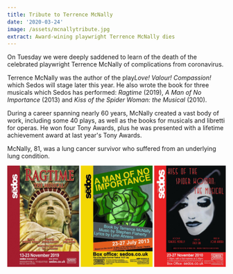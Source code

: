 ```yaml
---
title: Tribute to Terrence McNally
date: '2020-03-24'
image: /assets/mcnallytribute.jpg
extract: Award-wining playwright Terrence McNally dies
---
```

On Tuesday we were deeply saddened to learn of the death of the celebrated playwright Terrence McNally of complications from coronavirus.

Terrence McNally was the author of the play*Love! Valour! Compassion!* which Sedos will stage later this year. He also wrote the book for three musicals which Sedos has performed: *Ragtime* (2019), *A Man of No Importance* (2013) and *Kiss of the Spider Woman: the Musical* (2010).

During a career spanning nearly 60 years, McNally created a vast body of work, including some 40 plays, as well as the books for musicals and libretti for operas. He won four Tony Awards, plus he was presented with a lifetime achievement award at last year's Tony Awards.

McNally, 81, was a lung cancer survivor who suffered from an underlying lung condition.

![Sedos posters for Ragtime, A Man of No Importance and Kiss of the Spider Woman: the Musical](/assets/mcnallytribute.jpg "Sedos posters for Ragtime, A Man of No Importance and Kiss of the Spider Woman: the Musical")